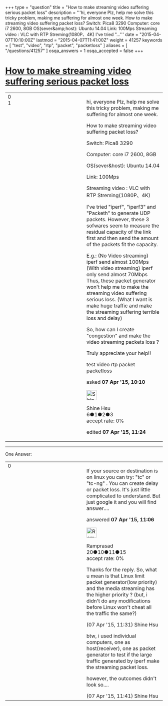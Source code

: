 +++
type = "question"
title = "How to make streaming video suffering serious packet loss"
description = '''hi, everyone Plz, help me solve this tricky problem, making me suffering for almost one week. How to make streaming video suffering packet loss? Switch: Pica8 3290 Computer: core i7 2600, 8GB OS(sever&amp;amp;host): Ubuntu 14.04 Link: 100Mps Streaming video : VLC with RTP Streming(1080P、4K) I&#x27;ve tried &quot;...'''
date = "2015-04-07T10:10:00Z"
lastmod = "2015-04-07T11:41:00Z"
weight = 41257
keywords = [ "test", "video", "rtp", "packet", "packetloss" ]
aliases = [ "/questions/41257" ]
osqa_answers = 1
osqa_accepted = false
+++

<div class="headNormal">

# [How to make streaming video suffering serious packet loss](/questions/41257/how-to-make-streaming-video-suffering-serious-packet-loss)

</div>

<div id="main-body">

<div id="askform">

<table id="question-table" style="width:100%;"><colgroup><col style="width: 50%" /><col style="width: 50%" /></colgroup><tbody><tr class="odd"><td style="width: 30px; vertical-align: top"><div class="vote-buttons"><span id="post-41257-upvote" class="ajax-command post-vote up" rel="nofollow" title="I like this post (click again to cancel)"> </span><div id="post-41257-score" class="post-score" title="current number of votes">0</div><span id="post-41257-downvote" class="ajax-command post-vote down" rel="nofollow" title="I dont like this post (click again to cancel)"> </span> <span id="favorite-mark" class="ajax-command favorite-mark" rel="nofollow" title="mark/unmark this question as favorite (click again to cancel)"> </span><div id="favorite-count" class="favorite-count">1</div></div></td><td><div id="item-right"><div class="question-body"><p>hi, everyone Plz, help me solve this tricky problem, making me suffering for almost one week.</p><p>How to make streaming video suffering packet loss?</p><p>Switch: Pica8 3290</p><p>Computer: core i7 2600, 8GB</p><p>OS(sever&amp;host): Ubuntu 14.04</p><p>Link: 100Mps</p><p>Streaming video : VLC with RTP Streming(1080P、4K)</p><p>I've tried "iperf", "iperf3" and "Packeth" to generate UDP packets. However, these 3 sofwares seem to measure the residual capacity of the link first and then send the amount of the packets fit the capacity.</p><p>E.g.: (No Video streaming) iperf send almost 100Mps (With video streaming) iperf only send almost 70Mbps Thus, these packet generator won't help me to make the streaming video suffering serious loss. (What I want is make huge traffic and make the streaming suffering terrible loss and delay)</p><p>So, how can I create "congestion" and make the video streaming packets loss ?</p><p>Truly appreciate your help!!</p></div><div id="question-tags" class="tags-container tags"><span class="post-tag tag-link-test" rel="tag" title="see questions tagged &#39;test&#39;">test</span> <span class="post-tag tag-link-video" rel="tag" title="see questions tagged &#39;video&#39;">video</span> <span class="post-tag tag-link-rtp" rel="tag" title="see questions tagged &#39;rtp&#39;">rtp</span> <span class="post-tag tag-link-packet" rel="tag" title="see questions tagged &#39;packet&#39;">packet</span> <span class="post-tag tag-link-packetloss" rel="tag" title="see questions tagged &#39;packetloss&#39;">packetloss</span></div><div id="question-controls" class="post-controls"></div><div class="post-update-info-container"><div class="post-update-info post-update-info-user"><p>asked <strong>07 Apr '15, 10:10</strong></p><img src="https://secure.gravatar.com/avatar/549413684fec8a106935e4b97a9d3d18?s=32&amp;d=identicon&amp;r=g" class="gravatar" width="32" height="32" alt="Shine%20Hsu&#39;s gravatar image" /><p><span>Shine Hsu</span><br />
<span class="score" title="6 reputation points">6</span><span title="1 badges"><span class="badge1">●</span><span class="badgecount">1</span></span><span title="2 badges"><span class="silver">●</span><span class="badgecount">2</span></span><span title="3 badges"><span class="bronze">●</span><span class="badgecount">3</span></span><br />
<span class="accept_rate" title="Rate of the user&#39;s accepted answers">accept rate:</span> <span title="Shine Hsu has no accepted answers">0%</span></p></div><div class="post-update-info post-update-info-edited"><p><span> edited <strong>07 Apr '15, 11:24</strong> </span></p></div></div><div id="comments-container-41257" class="comments-container"></div><div id="comment-tools-41257" class="comment-tools"></div><div class="clear"></div><div id="comment-41257-form-container" class="comment-form-container"></div><div class="clear"></div></div></td></tr></tbody></table>

------------------------------------------------------------------------

<div class="tabBar">

<span id="sort-top"></span>

<div class="headQuestions">

One Answer:

</div>

</div>

<span id="41260"></span>

<div id="answer-container-41260" class="answer">

<table style="width:100%;"><colgroup><col style="width: 50%" /><col style="width: 50%" /></colgroup><tbody><tr class="odd"><td style="width: 30px; vertical-align: top"><div class="vote-buttons"><span id="post-41260-upvote" class="ajax-command post-vote up" rel="nofollow" title="I like this post (click again to cancel)"> </span><div id="post-41260-score" class="post-score" title="current number of votes">0</div><span id="post-41260-downvote" class="ajax-command post-vote down" rel="nofollow" title="I dont like this post (click again to cancel)"> </span></div></td><td><div class="item-right"><div class="answer-body"><p>If your source or destination is on linux you can try: "tc" or "tc-ng" . You can create delay or packet loss. It's just little complicated to understand. But just google it and you will find answer....</p></div><div class="answer-controls post-controls"></div><div class="post-update-info-container"><div class="post-update-info post-update-info-user"><p>answered <strong>07 Apr '15, 11:06</strong></p><img src="https://secure.gravatar.com/avatar/5c59321a66976ba615e1a50b46a4d209?s=32&amp;d=identicon&amp;r=g" class="gravatar" width="32" height="32" alt="Ramprasad&#39;s gravatar image" /><p><span>Ramprasad</span><br />
<span class="score" title="20 reputation points">20</span><span title="10 badges"><span class="badge1">●</span><span class="badgecount">10</span></span><span title="11 badges"><span class="silver">●</span><span class="badgecount">11</span></span><span title="15 badges"><span class="bronze">●</span><span class="badgecount">15</span></span><br />
<span class="accept_rate" title="Rate of the user&#39;s accepted answers">accept rate:</span> <span title="Ramprasad has no accepted answers">0%</span></p></div></div><div id="comments-container-41260" class="comments-container"><span id="41262"></span><div id="comment-41262" class="comment"><div id="post-41262-score" class="comment-score"></div><div class="comment-text"><p>Thanks for the reply. So, what u mean is that Linux limit packet generator(low priority) and the media streaming has the higher priority ? (but, i didn't do any modifications before Linux won't cheat all the traffic the same?)</p></div><div id="comment-41262-info" class="comment-info"><span class="comment-age">(07 Apr '15, 11:31)</span> <span class="comment-user userinfo">Shine Hsu</span></div></div><span id="41263"></span><div id="comment-41263" class="comment"><div id="post-41263-score" class="comment-score"></div><div class="comment-text"><p>btw, i used individual computers, one as host(receiver), one as packet generator to test if the large traffic generated by iperf make the streaming packet loss.</p><p>however, the outcomes didn't look so....</p></div><div id="comment-41263-info" class="comment-info"><span class="comment-age">(07 Apr '15, 11:41)</span> <span class="comment-user userinfo">Shine Hsu</span></div></div></div><div id="comment-tools-41260" class="comment-tools"></div><div class="clear"></div><div id="comment-41260-form-container" class="comment-form-container"></div><div class="clear"></div></div></td></tr></tbody></table>

</div>

<div class="paginator-container-left">

</div>

</div>

</div>

